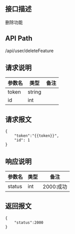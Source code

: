 ## 接口描述
删除功能
## API Path
/api/user/deleteFeature
## 请求说明
|参数名   |类型    |备注             |
|---------|--------|-----------------|
|token    |string  |                 |
|id       |int     |                 |
## 请求报文
    {
        "token":"{{token}}",
        "id": 1
    }
## 响应说明
|参数名   |类型    |备注             |
|---------|--------|-----------------|
|status   |int     |2000:成功        |
## 返回报文
	{
		"status":2000	
	}
